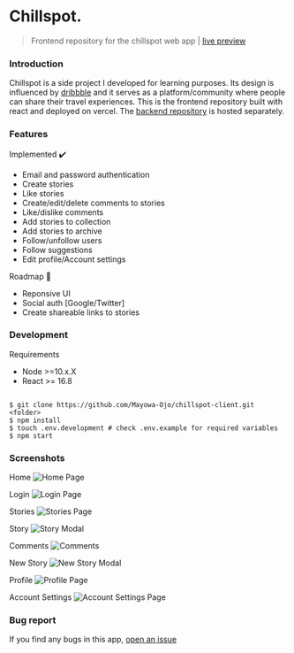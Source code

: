 # Chillspot.

> Frontend repository for the chillspot web app | [live preview](https://chillspot.vercel.app)

### Introduction
Chillspot is a side project I developed for learning purposes. Its design is influenced by [dribbble](https://dribbble.com) and it serves as a platform/community where people can share their travel experiences. This is the frontend repository built with react and deployed on vercel. The [backend repository](https://github.com/Mayowa-Ojo/chillspot-server) is hosted separately.

### Features
Implemented :heavy_check_mark:
   - Email and password authentication
   - Create stories
   - Like stories
   - Create/edit/delete comments to stories
   - Like/dislike comments
   - Add stories to collection
   - Add stories to archive
   - Follow/unfollow users
   - Follow suggestions
   - Edit profile/Account settings

Roadmap :construction:
   - Reponsive UI
   - Social auth [Google/Twitter]
   - Create shareable links to stories

### Development
Requirements
   - Node >=10.x.X
   - React >= 16.8
```shell

$ git clone https://github.com/Mayowa-Ojo/chillspot-client.git <folder>
$ npm install
$ touch .env.development # check .env.example for required variables
$ npm start
```
### Screenshots
Home
![Home Page](https://chillspot-s3-bucket.s3.us-east-2.amazonaws.com/images/Screenshot-home.png)

Login
![Login Page](https://chillspot-s3-bucket.s3.us-east-2.amazonaws.com/images/Screenshot-login.png)

Stories
![Stories Page](https://chillspot-s3-bucket.s3.us-east-2.amazonaws.com/images/Screenshot-stories.png)

Story
![Story Modal](https://chillspot-s3-bucket.s3.us-east-2.amazonaws.com/images/Screenshot-story-modal.png)

Comments
![Comments](https://chillspot-s3-bucket.s3.us-east-2.amazonaws.com/images/Screenshot-comments.png)

New Story
![New Story Modal](https://chillspot-s3-bucket.s3.us-east-2.amazonaws.com/images/Screenshot-new-story.png)

Profile
![Profile Page](https://chillspot-s3-bucket.s3.us-east-2.amazonaws.com/images/Screenshot-profile.png)

Account Settings
![Account Settings Page](https://chillspot-s3-bucket.s3.us-east-2.amazonaws.com/images/Screenshot-account-settings.png)

### Bug report
If you find any bugs in this app, [open an issue](https://github.com/Mayowa-Ojo/chillspot-client/issues/new)